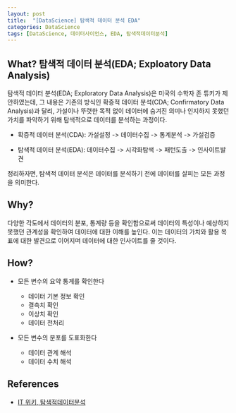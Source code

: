```yaml
--- 
layout: post
title:  "[DataScience] 탐색적 데이터 분석 EDA"
categories: DataScience
tags: [DataScience, 데이터사이언스, EDA, 탐색적데이터분석]
---
```


## What? 탐색적 데이터 분석(EDA; Exploatory Data Analysis)

탐색적 데이터 분석(EDA; Exploratory Data Analysis)은 미국의 수학자 존 튜키가 제안하였는데, 그 내용은 기존의 방식인 확증적 데이터 분석(CDA; Confirmatory Data Analysis)과 달리, 가설이나 뚜렷한 목적 없이 데이터에 숨겨진 의미나 인지하지 못했던 가치를 파악하기 위해 탐색적으로 데이터를 분석하는 과정이다.

- 확증적 데이터 분석(CDA): 가설설정 -> 데이터수집 -> 통계분석 -> 가설검증

- 탐색적 데이터 분석(EDA): 데이터수집 -> 시각화탐색 -> 패턴도출 -> 인사이트발견

정리하자면, 탐색적 데이터 분석은 데이터를 분석하기 전에 데이터를 살피는 모든 과정을 의미한다.

## Why?

다양한 각도에서 데이터의 분포, 통계량 등을 확인함으로써 데이터의 특성이나 예상하지 못했던 관계성을 확인하여 데이터에 대한 이해를 높인다. 이는 데이터의 가치와 활용 목표에 대한 발견으로 이어지며 데이터에 대한 인사이트를 줄 것이다.


## How?

- 모든 변수의 요약 통계를 확인한다
    - 데이터 기본 정보 확인
    - 결측치 확인
    - 이상치 확인
    - 데이터 전처리

- 모든 변수의 분포를 도표화한다
    - 데이터 관계 해석
    - 데이터 수치 해석

## References

- [IT 위키, 탐색적데이터분석](https://itwiki.kr/w/%ED%83%90%EC%83%89%EC%A0%81_%EB%8D%B0%EC%9D%B4%ED%84%B0_%EB%B6%84%EC%84%9D)
